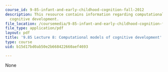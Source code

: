 ```yaml
---
course_id: 9-85-infant-and-early-childhood-cognition-fall-2012
description: This resource contains information regarding computational models of
  cognitive development.
file_location: /coursemedia/9-85-infant-and-early-childhood-cognition-fall-2012/b15d17bd0ab50e2b668422660aef4693_MIT9_85F12_lec8_comptmod.pdf
file_type: application/pdf
layout: pdf
title: '9.85 Lecture 8: Computational models of cognitive development'
type: course
uid: b15d17bd0ab50e2b668422660aef4693

---
```

None